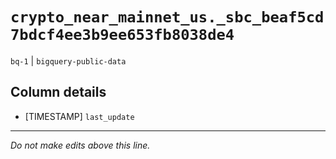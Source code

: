 # `crypto_near_mainnet_us._sbc_beaf5cd7bdcf4ee3b9ee653fb8038de4`
`bq-1` | `bigquery-public-data`

## Column details
* [TIMESTAMP] `last_update`

-------------------------------------------------------------------------------
*Do not make edits above this line.*

